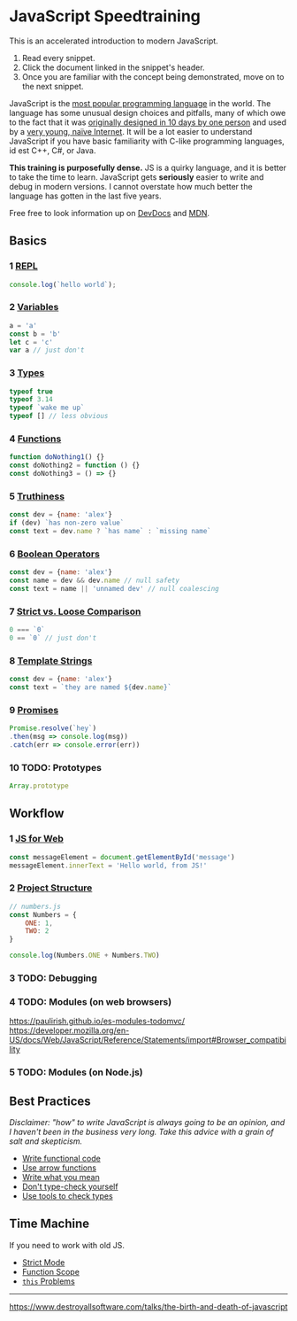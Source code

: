 # JavaScript Speedtraining
This is an accelerated introduction to modern JavaScript.

1. Read every snippet.
2. Click the document linked in the snippet's header.
3. Once you are familiar with the concept being demonstrated, move on to the next snippet.

JavaScript is the [most popular programming language](https://stackoverflow.com/insights/survey/2017/#technology) in the world. The language has some unusual design choices and pitfalls, many of which owe to the fact that it was [originally designed in 10 days by one person](https://www.w3.org/community/webed/wiki/A_Short_History_of_JavaScript) and used by a [very young, naïve Internet](https://upload.wikimedia.org/wikipedia/commons/6/69/Netscape_Navigator_2_Screenshot.png). It will be a lot easier to understand JavaScript if you have basic familiarity with C-like programming languages, id est C++, C#, or Java.

**This training is purposefully dense.** JS is a quirky language, and it is better to take the time to learn. JavaScript gets **seriously** easier to write and debug in modern versions. I cannot overstate how much better the language has gotten in the last five years.

Free free to look information up on [DevDocs](https://devdocs.io/javascript/) and [MDN](https://developer.mozilla.org/en-US/docs/Web/JavaScript/Reference).

## Basics

### 1 [REPL](basics/1-repl.md)
```js
console.log(`hello world`);
```

### 2 [Variables](basics/2-variables.md)
```js
a = 'a'
const b = 'b'
let c = 'c'
var a // just don't
```

### 3 [Types](basics/3-types.md)
```js
typeof true
typeof 3.14
typeof `wake me up`
typeof [] // less obvious
```

### 4 [Functions](basics/4-functions.md)
```js
function doNothing1() {}
const doNothing2 = function () {}
const doNothing3 = () => {}
```

### 5 [Truthiness](basics/5-truthiness.md)
```js
const dev = {name: 'alex'}
if (dev) `has non-zero value`
const text = dev.name ? `has name` : `missing name`
```

### 6 [Boolean Operators](basics/6-boolean-operators.md)
```js
const dev = {name: 'alex'}
const name = dev && dev.name // null safety
const text = name || 'unnamed dev' // null coalescing
```

### 7 [Strict vs. Loose Comparison](basics/7-comparison.md)
```js
0 === `0`
0 == `0` // just don't
```

### 8 [Template Strings](basics/8-template-strings.md)
```js
const dev = {name: 'alex'}
const text = `they are named ${dev.name}`
```

### 9 [Promises](basics/9-promises.md)
```js
Promise.resolve(`hey`)
.then(msg => console.log(msg))
.catch(err => console.error(err))
```

### 10 TODO: Prototypes
```js
Array.prototype
```

## Workflow

### 1 [JS for Web](workflow/js-for-web.md)
```js
const messageElement = document.getElementById('message')
messageElement.innerText = 'Hello world, from JS!'
```

### 2 [Project Structure](workflow/project-structure.md)

```js
// numbers.js
const Numbers = {
	ONE: 1,
	TWO: 2
}
```

```js
console.log(Numbers.ONE + Numbers.TWO)
```

### 3 TODO: Debugging

### 4 TODO: Modules (on web browsers)
https://paulirish.github.io/es-modules-todomvc/
https://developer.mozilla.org/en-US/docs/Web/JavaScript/Reference/Statements/import#Browser_compatibility

### 5 TODO: Modules (on Node.js)


## Best Practices
*Disclaimer: "how" to write JavaScript is always going to be an opinion, and I haven't been in the business very long. Take this advice with a grain of salt and skepticism.*

- [Write functional code](goodness/functional-code.md)
- [Use arrow functions](goodness/arrow-functions.md)
- [Write what you mean](goodness/meaningful-code.md)
- [Don't type-check yourself](goodness/dont-type-check-yourself.md)
- [Use tools to check types](goodness/linters-transpilers.md)

## Time Machine
If you need to work with old JS.

- [Strict Mode](oldies/strict-mode.md)
- [Function Scope](oldies/scope.md)
- [`this` Problems](oldies/this.md)

---
https://www.destroyallsoftware.com/talks/the-birth-and-death-of-javascript
